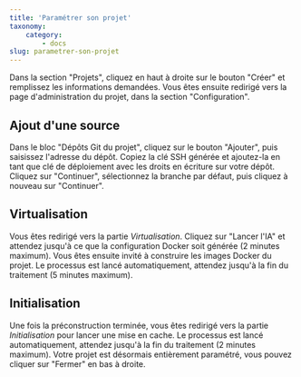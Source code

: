 ```yaml
---
title: 'Paramétrer son projet'
taxonomy:
    category:
        - docs
slug: parametrer-son-projet
---
```


Dans la section "Projets", cliquez en haut à droite sur le bouton "Créer" et remplissez les informations demandées. Vous êtes ensuite redirigé vers la page d'administration du projet, dans la section "Configuration".  

## Ajout d'une source  

Dans le bloc "Dépôts Git du projet", cliquez sur le bouton "Ajouter", puis saisissez l'adresse du dépôt. Copiez la clé SSH générée et ajoutez-la en tant que clé de déploiement avec les droits en écriture sur votre dépôt. Cliquez sur "Continuer", sélectionnez la branche par défaut, puis cliquez à nouveau sur "Continuer".  

## Virtualisation  

Vous êtes redirigé vers la partie _Virtualisation_. Cliquez sur "Lancer l'IA" et attendez jusqu'à ce que la configuration Docker soit générée (2 minutes maximum). Vous êtes ensuite invité à construire les images Docker du projet. Le processus est lancé automatiquement, attendez jusqu'à la fin du traitement (5 minutes maximum).  

## Initialisation  

Une fois la préconstruction terminée, vous êtes redirigé vers la partie _Initialisation_ pour lancer une mise en cache. Le processus est lancé automatiquement, attendez jusqu'à la fin du traitement (2 minutes maximum). Votre projet est désormais entièrement paramétré, vous pouvez cliquer sur "Fermer" en bas à droite. 